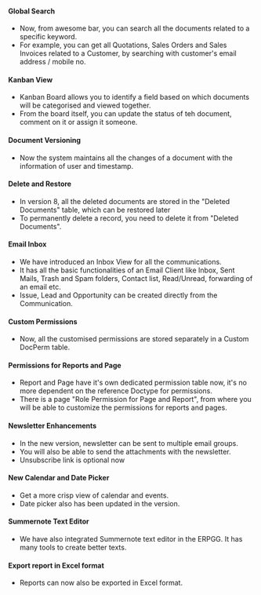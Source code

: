 #### Global Search
- Now, from awesome bar, you can search all the documents related to a specific keyword.
- For example, you can get all Quotations, Sales Orders and Sales Invoices related to a Customer, by searching with customer's email address / mobile no.

#### Kanban View
- Kanban Board allows you to identify a field based on which documents will be categorised and viewed together.
- From the board itself, you can update the status of teh document, comment on it or assign it someone.

#### Document Versioning
- Now the system maintains all the changes of a document with the information of user and timestamp.

#### Delete and Restore
- In version 8, all the deleted documents are stored in the "Deleted Documents" table, which can be restored later
- To permanently delete a record, you need to delete it from "Deleted Documents".

#### Email Inbox
- We have introduced an Inbox View for all the communications. 
- It has all the basic functionalities of an Email Client like Inbox, Sent Mails, Trash and Spam folders, Contact list, Read/Unread, forwarding of an email etc.
- Issue, Lead and Opportunity can be created directly from the Communication.

#### Custom Permissions
- Now, all the customised permissions are stored separately in a Custom DocPerm table.

#### Permissions for Reports and Page
- Report and Page have it's own dedicated permission table now, it's no more dependent on the reference Doctype for permissions.
- There is a page "Role Permission for Page and Report", from where you will be able to customize the permissions for reports and pages.

#### Newsletter Enhancements
- In the new version, newsletter can be sent to multiple email groups.
- You will also be able to send the attachments with the newsletter.
- Unsubscribe link is optional now

#### New Calendar and Date Picker
- Get a more crisp view of calendar and events.
- Date picker also has been updated in the version.

#### Summernote Text Editor
- We have also integrated Summernote text editor in the ERPGG. It has many tools to create better texts.

#### Export report in Excel format
- Reports can now also be exported in Excel format.
